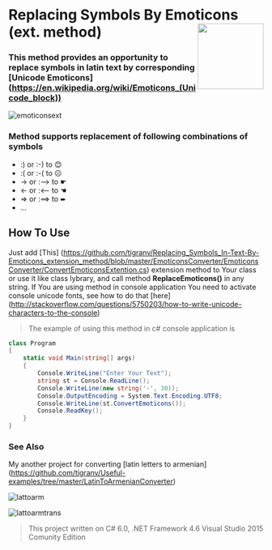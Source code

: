 # Replacing Symbols By Emoticons (ext. method) <img src="https://cloud.githubusercontent.com/assets/24522089/21962098/41a510c8-db36-11e6-95ef-eb392a0a1919.png" align="right" width="130px" height="130px" /> 
### This method provides an opportunity to replace symbols in latin text by corresponding [Unicode Emoticons] (https://en.wikipedia.org/wiki/Emoticons_(Unicode_block))
![emoticonsext](https://cloud.githubusercontent.com/assets/24522089/22016876/41975f82-dcc1-11e6-9d41-d1f42d06c7d4.gif)

### Method supports replacement of following combinations of symbols 

* :) or :-) to  &#128522;
* :( or :-( to  &#9785;
* -> or :--> to  &#9755;
* <- or :<-- to  &#9754;
* => or :==> to  &#10152;
* ...

## How To Use
Just add [This] (https://github.com/tigranv/Replacing_Symbols_In-Text-By-Emoticons_extension_method/blob/master/EmoticonsConverter/EmoticonsConverter/ConvertEmoticonsExtention.cs) extension method to Your class or use it like class lybrary, and call method **ReplaceEmoticons()**  in any string.
If You are using method in console application You need to activate console unicode fonts, see how to do that [here] (http://stackoverflow.com/questions/5750203/how-to-write-unicode-characters-to-the-console)   

> The example of using this method in c# console application is
```c#
class Program
{
    static void Main(string[] args)
    {
        Console.WriteLine("Enter Your Text");
        string st = Console.ReadLine();
        Console.WriteLine(new string('-', 30));
        Console.OutputEncoding = System.Text.Encoding.UTF8;
        Console.WriteLine(st.ConvertEmoticons());
        Console.ReadKey();
    }
}
```

### See Also

My another project for converting  [latin letters to armenian] (https://github.com/tigranv/Useful-examples/tree/master/LatinToArmenianConverter)

![lattoarm](https://cloud.githubusercontent.com/assets/24522089/21999629/84782556-dc54-11e6-87df-d6780b7d9649.gif)

![lattoarmtrans](https://cloud.githubusercontent.com/assets/24522089/22148893/2b804eaa-df2a-11e6-80f3-2347ddc75dfc.png)


> This project written on C# 6.0, .NET Framework 4.6 Visual Studio 2015 Comunity Edition



